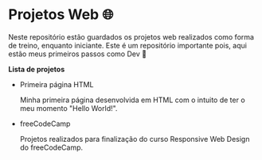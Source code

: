 # Projetos Web :globe_with_meridians:

Neste repositório estão guardados os projetos web realizados como forma de treino, enquanto iniciante. Este é um repositório importante pois, aqui estão meus primeiros passos como Dev :raised_hands:

**Lista de projetos**

- Primeira página HTML

  Minha primeira página desenvolvida em HTML com o intuito de ter o meu momento "Hello World!".

  

- freeCodeCamp

  Projetos realizados para finalização do curso Responsive Web Design do freeCodeCamp.
